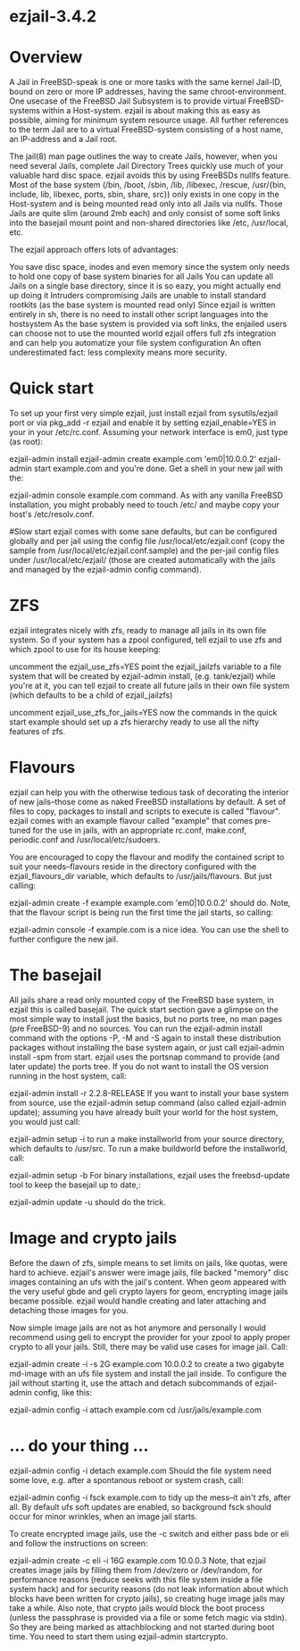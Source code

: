 # ezjail-3.4.2

# Overview
A Jail in FreeBSD-speak is one or more tasks with the same kernel Jail-ID, bound on zero or more IP addresses, having the same chroot-environment. One usecase of the FreeBSD Jail Subsystem is to provide virtual FreeBSD-systems within a Host-system. ezjail is about making this as easy as possible, aiming for minimum system resource usage. All further references to the term Jail are to a virtual FreeBSD-system consisting of a host name, an IP-address and a Jail root.

The jail(8) man page outlines the way to create Jails, however, when you need several Jails, complete Jail Directory Trees quickly use much of your valuable hard disc space. ezjail avoids this by using FreeBSDs nullfs feature. Most of the base system (/bin, /boot, /sbin, /lib, /libexec, /rescue, /usr/{bin, include, lib, libexec, ports, sbin, share, src}) only exists in one copy in the Host-system and is being mounted read only into all Jails via nullfs. Those Jails are quite slim (around 2mb each) and only consist of some soft links into the basejail mount point and non-shared directories like /etc, /usr/local, etc.

The ezjail approach offers lots of advantages:

You save disc space, inodes and even memory since the system only needs to hold one copy of base system binaries for all Jails
You can update all Jails on a single base directory, since it is so eazy, you might actually end up doing it
Intruders compromising Jails are unable to install standard rootkits (as the base system is mounted read only)
Since ezjail is written entirely in sh, there is no need to install other script languages into the hostsystem
As the base system is provided via soft links, the enjailed users can choose not to use the mounted world
ezjail offers full zfs integration and can help you automatize your file system configuration
An often underestimated fact: less complexity means more security.

# Quick start
To set up your first very simple ezjail, just install ezjail from sysutils/ezjail port or via pkg_add -r ezjail and enable it by setting ezjail_enable=YES in your in your /etc/rc.conf. Assuming your network interface is em0, just type (as root):

ezjail-admin install
ezjail-admin create example.com 'em0|10.0.0.2'
ezjail-admin start example.com
and you're done. Get a shell in your new jail with the:

ezjail-admin console example.com
command. As with any vanilla FreeBSD installation, you might probably need to touch /etc/ and maybe copy your host's /etc/resolv.conf.

#Slow start
ezjail comes with some sane defaults, but can be configured globally and per jail using the config file /usr/local/etc/ezjail.conf (copy the sample from /usr/local/etc/ezjail.conf.sample) and the per-jail config files under /usr/local/etc/ezjail/ (those are created automatically with the jails and managed by the ezjail-admin config command).

# ZFS
ezjail integrates nicely with zfs, ready to manage all jails in its own file system. So if your system has a zpool configured, tell ezjail to use zfs and which zpool to use for its house keeping:

uncomment the ezjail_use_zfs=YES
point the ezjail_jailzfs variable to a file system that will be created by ezjail-admin install, (e.g. tank/ezjail)
while you're at it, you can tell ezjail to create all future jails in their own file system (which defaults to be a child of ezjail_jailzfs)

uncomment ezjail_use_zfs_for_jails=YES
now the commands in the quick start example should set up a zfs hierarchy ready to use all the nifty features of zfs.

# Flavours
ezjail can help you with the otherwise tedious task of decorating the interior of new jails–those come as naked FreeBSD installations by default. A set of files to copy, packages to install and scripts to execute is called "flavour". ezjail comes with an example flavour called "example" that comes pre-tuned for the use in jails, with an appropriate rc.conf, make.conf, periodic.conf and /usr/local/etc/sudoers.

You are encouraged to copy the flavour and modify the contained script to suit your needs–flavours reside in the directory configured with the ezjail_flavours_dir variable, which defaults to /usr/jails/flavours. But just calling:

ezjail-admin create -f example example.com 'em0|10.0.0.2'
should do. Note, that the flavour script is being run the first time the jail starts, so calling:

ezjail-admin console -f example.com
is a nice idea. You can use the shell to further configure the new jail.

# The basejail
All jails share a read only mounted copy of the FreeBSD base system, in ezjail this is called basejail. The quick start section gave a glimpse on the most simple way to install just the basics, but no ports tree, no man pages (pre FreeBSD-9) and no sources. You can run the ezjail-admin install command with the options -P, -M and -S again to install these distribution packages without installing the base system again, or just call ezjail-admin install -spm from start. ezjail uses the portsnap command to provide (and later update) the ports tree. If you do not want to install the OS version running in the host system, call:

ezjail-admin install -r 2.2.8-RELEASE
If you want to install your base system from source, use the ezjail-admin setup command (also called ezjail-admin update); assuming you have already built your world for the host system, you would just call:

ezjail-admin setup -i
to run a make installworld from your source directory, which defaults to /usr/src. To run a make buildworld before the installworld, call:

ezjail-admin setup -b
For binary installations, ezjail uses the freebsd-update tool to keep the basejail up to date,:

ezjail-admin update -u
should do the trick.

# Image and crypto jails
Before the dawn of zfs, simple means to set limits on jails, like quotas, were hard to achieve. ezjail's answer were image jails, file backed "memory" disc images containing an ufs with the jail's content. When geom appeared with the very useful gbde and geli crypto layers for geom, encrypting image jails became possible. ezjail would handle creating and later attaching and detaching those images for you.

Now simple image jails are not as hot anymore and personally I would recommend using geli to encrypt the provider for your zpool to apply proper crypto to all your jails. Still, there may be valid use cases for image jail. Call:

ezjail-admin create -i -s 2G example.com 10.0.0.2
to create a two gigabyte md-image with an ufs file system and install the jail inside. To configure the jail without starting it, use the attach and detach subcommands of ezjail-admin config, like this:

ezjail-admin config -i attach example.com
cd /usr/jails/example.com
# … do your thing …
ezjail-admin config -i detach example.com
Should the file system need some love, e.g. after a spontanous reboot or system crash, call:

ezjail-admin config -i fsck example.com
to tidy up the mess–it ain't zfs, after all. By default ufs soft updates are enabled, so background fsck should occur for minor wrinkles, when an image jail starts.

To create encrypted image jails, use the -c switch and either pass bde or eli and follow the instructions on screen:

ezjail-admin create -c eli -i 16G example.com 10.0.0.3
Note, that ezjail creates image jails by filling them from /dev/zero or /dev/random, for performance reasons (reduce seeks with this file system inside a file system hack) and for security reasons (do not leak information about which blocks have been written for crypto jails), so creating huge image jails may take a while. Also note, that crypto jails would block the boot process (unless the passphrase is provided via a file or some fetch magic via stdin). So they are being marked as attachblocking and not started during boot time. You need to start them using ezjail-admin startcrypto.
